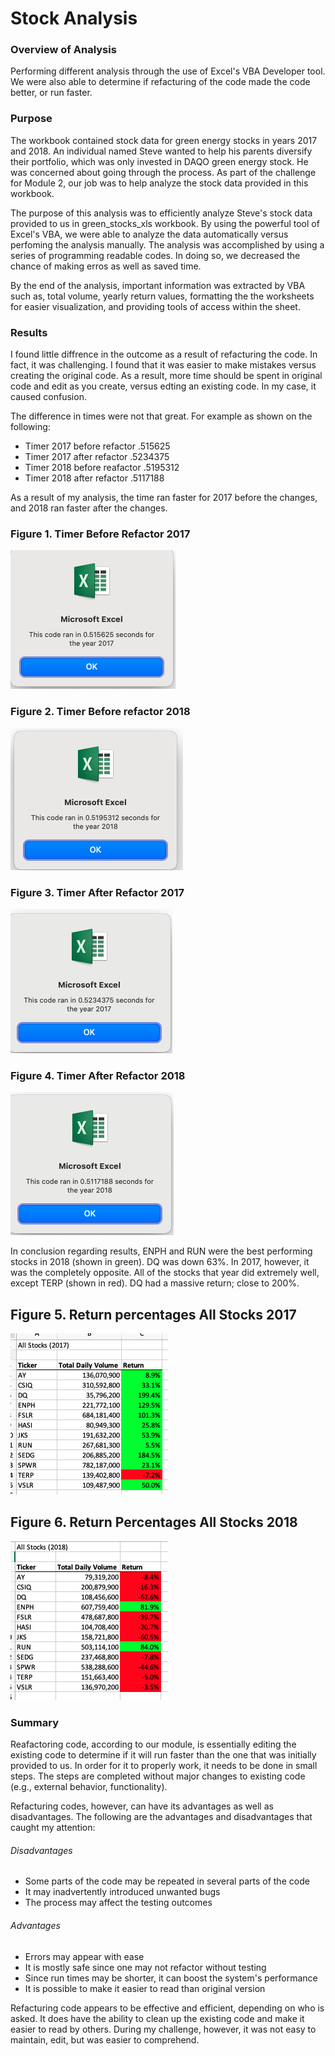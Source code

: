 # Stock Analysis


### Overview of Analysis

Performing different analysis through the use of Excel's VBA Developer tool. We were also able to determine if refacturing of the code made the code better, or run faster.

### Purpose

The workbook contained stock data for green energy stocks in years 2017 and 2018. An individual named Steve wanted to help his parents diversify their portfolio, which was only invested in DAQO green energy stock. He was concerned about going through the process. As part of the challenge for Module 2, our job was to help analyze the stock data provided in this workbook.

The purpose of this analysis was to efficiently analyze Steve's stock data provided to us in green_stocks_xls workbook. By using the powerful tool of Excel's VBA, we were able to analyze the data automatically versus perfoming the analysis manually. The analysis was accomplished by using a series of programming readable codes. In doing so, we decreased the chance of making erros as well as saved time.

By the end of the analysis, important information was extracted by VBA such as, total volume, yearly return values, formatting the the worksheets for easier visualization, and providing tools of access within the sheet.



### Results

I found little diffrence in the outcome as a result of refacturing the code. In fact, it was challenging. I found that it was easier to make mistakes versus creating the original code. As a result, more time should be spent in original code and edit as you create, versus edting an existing code. In my case, it caused confusion. 

The difference in times were not that great. For example as shown on the following:

- Timer 2017 before refactor .515625
- Timer 2017 after refactor .5234375
- Timer 2018 before reafactor .5195312
- Timer 2018 after refactor .5117188

As a result of my analysis, the time ran faster for 2017 before the changes, and 2018 ran faster after the changes. 

### Figure 1. Timer Before Refactor 2017
![2017_Timer_Before_Refactor.PNG](Resources/2017_Timer_Before_Refactor.png)


### Figure 2. Timer Before refactor 2018
![2018_Timer_Before_Refactor.PNG](Resources/2018_Timer_Before_Refactor.png)


### Figure 3. Timer After Refactor 2017
![VBA_Challenge_2017.PNG](Resources/VBA_Challenge_2017.png)


### Figure 4. Timer After Refactor 2018
![VBA_Challenge_2018.PNG](Resources/VBA_Challenge_2018.png)



In conclusion regarding results, ENPH and RUN were the best performing stocks in 2018 (shown in green). DQ was down 63%. In 2017, however, it was the completely opposite. All of the stocks that year did extremely well, except TERP (shown in red). DQ had a massive return; close to 200%. 


## Figure 5. Return percentages  All Stocks 2017

![All_Stocks_2017.PNG](Resources/All_Stocks_2017.png)



## Figure 6. Return Percentages All Stocks 2018

![All_Stocks_2018.PNG](Resources/All_Stocks_2018.png)





### Summary

Reafactoring code, according to our module, is essentially editing the existing code to determine if it will run faster than the one that was initially provided to us. In order for it to properly work, it needs to be done in small steps. The steps are completed without major changes to existing code (e.g., external behavior, functionality).

Refacturing codes, however, can have its advantages as well as disadvantages. The following are the advantages and disadvantages that caught my attention:


###### Disadvantages

- Some parts of the code may be repeated in several parts of the code
- It may inadvertently introduced unwanted bugs
- The process may affect the testing outcomes

###### Advantages

- Errors may appear with ease
- It is mostly safe since one may not refactor without testing
- Since run times may be shorter, it can boost the system's performance
- It is possible to make it easier to read than original version


Refacturing code appears to be effective and efficient, depending on who is asked. It does have the ability to clean up the existing code and make it easier to read by others. During my challenge, however, it was not easy to maintain, edit, but was easier to comprehend.
